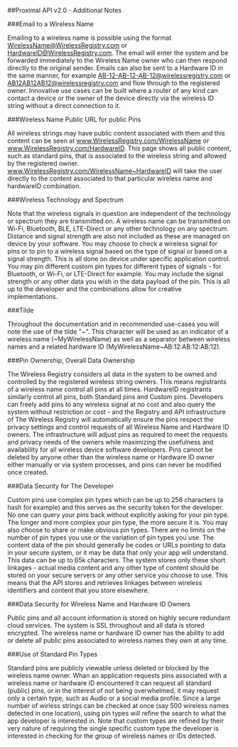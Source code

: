 ##Proximal API v2.0 - Additional Notes

###Email to a Wireless Name

Emailing to a wireless name is possible using the format WirelessName@WirelessRegistry.com or HardwareID@WirelessRegistry.com. The email will enter the system and be forwarded immediately to the Wireless Name owner who can then respond directly to the original sender. Emails can also be sent to a Hardware ID in the same manner, for example AB-12-AB-12-AB-12@wirelessregistry.com or AB12AB12AB12@wirelessregistry.com and flow through to the registered owner. Innovative use cases can be built where a router of any kind can contact a device or the owner of the device directly via the wireless ID string without a direct connection to it.
  
###Wireless Name Public URL for public Pins

All wireless strings may have public content associated with them and this content can be seen at www.WirelessRegistry.com/WirelessName or www.WirelessRegistry.com/HardwareID. This page shows all public content, such as standard pins, that is associated to the wireless string and allowed by the registered owner. www.WirelessRegistry.com/WirelessName~HardwareID will take the user directly to the content associated to that particular wireless name and hardwareID combination.
 
###Wireless Technology and Spectrum

Note that the wireless signals in question are independent of the technology or spectrum they are transmitted on. A wireless name can be transmitted on Wi-Fi, Bluetooth, BLE, LTE-Direct or any other technology on any spectrum. Distance and signal strength are also not included as these are managed on device by your software. You may choose to check a wireless signal for pins or to pin to a wireless signal based on the type of signal or based on a signal strength. This is all done on device under specific application control. You may pin different custom pin types for different types of signals - for Bluetooth, or Wi-Fi, or LTE-Direct for example. You may include the signal strength or any other data you wish in the data payload of the pin. This is all up to the developer and the combinations allow for creative implementations.
       
###Tilde

Throughout the documentation and in recommended use-cases you will note the use of the tilde "~". This character will be used as an indicator of a wireless name (~MyWirelessName) as well as a separator between wireless names and a related hardware ID (MyWirelessName~AB:12:AB:12:AB:12).
 
###Pin Ownership, Overall Data Ownership

The Wireless Registry considers all data in the system to be owned and controlled by the registered wireless string owners. This means registrants of a wireless name control all pins at all times. HardwareID registrants similarly control all pins, both Standard pins and Custom pins. Developers can freely add pins to any wireless signal at no cost and also query the system without restriction or cost - and the Registry and API infrastructure of The Wireless Registry will automatically ensure the pins respect the privacy settings and control requests of all Wireless Name and Hardware ID owners. The infrastructure will adjust pins as required to meet the requests and privacy needs of the owners while maximizing the usefulness and availability for all wireless device software developers. Pins cannot be deleted by anyone other than the wireless name or Hardware ID owner either manually or via system processes, and pins can never be modified once created. 

###Data Security for The Developer
 
Custom pins use complex pin types which can be up to 256 characters (a hash for example) and this serves as the security token for the developer. No one can query your pins back without explicitly asking for your pin type. The longer and more complex your pin type, the more secure it is. You may also choose to share or make obvious pin types. There are no limits on the number of pin types you use or the variation of pin types you use. The content data of the pin should generally be codes or URLs pointing to data in your secure system, or it may be data that only your app will understand. This data can be up to 65k characters. The system stores only these short linkages - actual media content and any other type of content should be stored on your secure servers or any other service you choose to use. This means that the API stores and retrieves linkages between wireless identifiers and content that you store elsewhere. 
  
###Data Security for Wireless Name and Hardware ID Owners
 
Public pins and all account information is stored on highly secure redundant cloud services. The system is SSL throughout and all data is stored encrypted. The wireless name or hardware ID owner has the ability to add or delete all public pins associated to wireless names they own at any time.
 
###Use of Standard Pin Types

Standard pins are publicly viewable unless deleted or blocked by the wireless name owner. Whan an application requests pins associated with a wireless name or hardware ID encountered it can request all standard (public) pins, or in the interest of not being overwhelmed, it may request only a certain type, such as Audio or a social media profile. Since a large number of wirless strings can be checked at once (say 500 wireless names detected in one location), using pin types will refine the search to what the app developer is interested in. Note that custom types are refined by their very nature of requiring the single specific custom type the developer is interested in checking for the group of wireless names or IDs detected.
 










 
     
